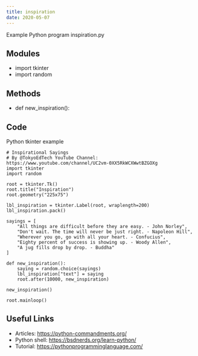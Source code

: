 ```yaml
---
title: inspiration
date: 2020-05-07
---
```

Example Python program inspiration.py

## Modules

* import tkinter
* import random

## Methods

* def new_inspiration():

## Code

Python tkinter example

    # Inspirational Sayings
    # By @TokyoEdTech YouTube Channel: https://www.youtube.com/channel/UC2vm-0XX5RkWCXWwtBZGOXg
    import tkinter
    import random
    
    root = tkinter.Tk()
    root.title("Inspiration")
    root.geometry("225x75")
    
    lbl_inspiration = tkinter.Label(root, wraplength=200)
    lbl_inspiration.pack()
    
    sayings = [
        "All things are difficult before they are easy. - John Norley",
        "Don't wait. The time will never be just right. - Napoleon Hill",
        "Wherever you go, go with all your heart. - Confucius",
        "Eighty percent of success is showing up. - Woody Allen",
        "A jug fills drop by drop. - Buddha"
    ]
    
    def new_inspiration():
        saying = random.choice(sayings)
        lbl_inspiration["text"] = saying
        root.after(10000, new_inspiration)
        
    new_inspiration()
    
    root.mainloop()
    
    

## Useful Links

- Articles: https://python-commandments.org/
- Python shell: https://bsdnerds.org/learn-python/
- Tutorial: https://pythonprogramminglanguage.com/
